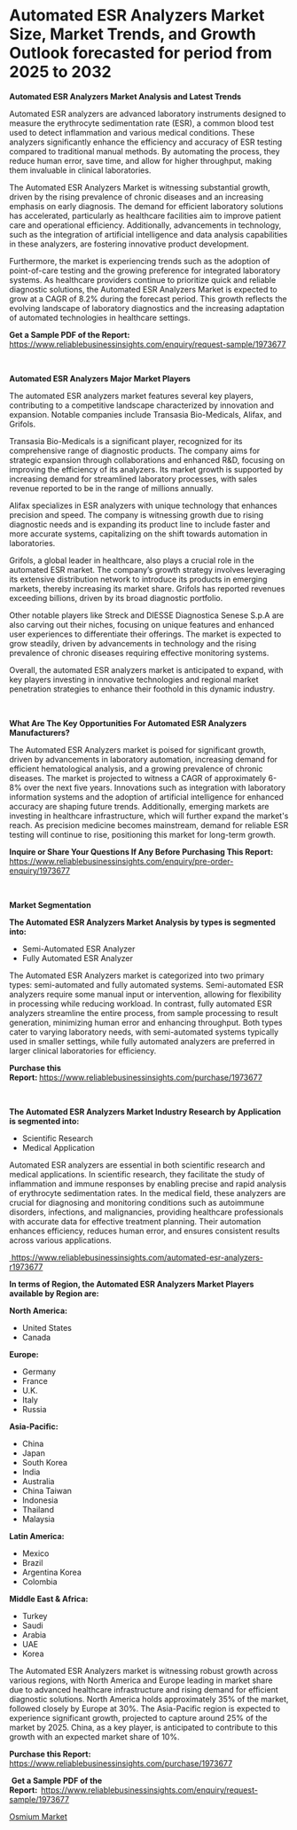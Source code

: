<p><h1>Automated ESR Analyzers Market Size, Market Trends, and Growth Outlook forecasted for period from 2025 to 2032</h1></p><p><strong>Automated ESR Analyzers Market Analysis and Latest Trends</strong></p>
<p><p>Automated ESR analyzers are advanced laboratory instruments designed to measure the erythrocyte sedimentation rate (ESR), a common blood test used to detect inflammation and various medical conditions. These analyzers significantly enhance the efficiency and accuracy of ESR testing compared to traditional manual methods. By automating the process, they reduce human error, save time, and allow for higher throughput, making them invaluable in clinical laboratories.</p><p>The Automated ESR Analyzers Market is witnessing substantial growth, driven by the rising prevalence of chronic diseases and an increasing emphasis on early diagnosis. The demand for efficient laboratory solutions has accelerated, particularly as healthcare facilities aim to improve patient care and operational efficiency. Additionally, advancements in technology, such as the integration of artificial intelligence and data analysis capabilities in these analyzers, are fostering innovative product development.</p><p>Furthermore, the market is experiencing trends such as the adoption of point-of-care testing and the growing preference for integrated laboratory systems. As healthcare providers continue to prioritize quick and reliable diagnostic solutions, the Automated ESR Analyzers Market is expected to grow at a CAGR of 8.2% during the forecast period. This growth reflects the evolving landscape of laboratory diagnostics and the increasing adaptation of automated technologies in healthcare settings.</p></p>
<p><strong>Get a Sample PDF of the Report:&nbsp;</strong> <a href="https://www.reliablebusinessinsights.com/enquiry/request-sample/1973677?utm_campaign=2561&utm_medium=2&utm_source=Github&utm_content=ia&utm_term=28022025&utm_id=automated-esr-analyzers">https://www.reliablebusinessinsights.com/enquiry/request-sample/1973677</a></p>
<p>&nbsp;</p>
<p><strong>Automated ESR Analyzers Major Market Players</strong></p>
<p><p>The automated ESR analyzers market features several key players, contributing to a competitive landscape characterized by innovation and expansion. Notable companies include Transasia Bio-Medicals, Alifax, and Grifols.</p><p>Transasia Bio-Medicals is a significant player, recognized for its comprehensive range of diagnostic products. The company aims for strategic expansion through collaborations and enhanced R&D, focusing on improving the efficiency of its analyzers. Its market growth is supported by increasing demand for streamlined laboratory processes, with sales revenue reported to be in the range of millions annually.</p><p>Alifax specializes in ESR analyzers with unique technology that enhances precision and speed. The company is witnessing growth due to rising diagnostic needs and is expanding its product line to include faster and more accurate systems, capitalizing on the shift towards automation in laboratories.</p><p>Grifols, a global leader in healthcare, also plays a crucial role in the automated ESR market. The company’s growth strategy involves leveraging its extensive distribution network to introduce its products in emerging markets, thereby increasing its market share. Grifols has reported revenues exceeding billions, driven by its broad diagnostic portfolio.</p><p>Other notable players like Streck and DIESSE Diagnostica Senese S.p.A are also carving out their niches, focusing on unique features and enhanced user experiences to differentiate their offerings. The market is expected to grow steadily, driven by advancements in technology and the rising prevalence of chronic diseases requiring effective monitoring systems.</p><p>Overall, the automated ESR analyzers market is anticipated to expand, with key players investing in innovative technologies and regional market penetration strategies to enhance their foothold in this dynamic industry.</p></p>
<p>&nbsp;</p>
<p><strong>What Are The Key Opportunities For Automated ESR Analyzers Manufacturers?</strong></p>
<p><p>The Automated ESR Analyzers market is poised for significant growth, driven by advancements in laboratory automation, increasing demand for efficient hematological analysis, and a growing prevalence of chronic diseases. The market is projected to witness a CAGR of approximately 6-8% over the next five years. Innovations such as integration with laboratory information systems and the adoption of artificial intelligence for enhanced accuracy are shaping future trends. Additionally, emerging markets are investing in healthcare infrastructure, which will further expand the market's reach. As precision medicine becomes mainstream, demand for reliable ESR testing will continue to rise, positioning this market for long-term growth.</p></p>
<p><strong>Inquire or Share Your Questions If Any Before Purchasing This Report:</strong> <a href="https://www.reliablebusinessinsights.com/enquiry/pre-order-enquiry/1973677?utm_campaign=2561&utm_medium=2&utm_source=Github&utm_content=ia&utm_term=28022025&utm_id=automated-esr-analyzers">https://www.reliablebusinessinsights.com/enquiry/pre-order-enquiry/1973677</a></p>
<p>&nbsp;</p>
<p><strong>Market Segmentation</strong></p>
<p><strong>The Automated ESR Analyzers Market Analysis by types is segmented into:</strong></p>
<p><ul><li>Semi-Automated ESR Analyzer</li><li>Fully Automated ESR Analyzer</li></ul></p>
<p><p>The Automated ESR Analyzers market is categorized into two primary types: semi-automated and fully automated systems. Semi-automated ESR analyzers require some manual input or intervention, allowing for flexibility in processing while reducing workload. In contrast, fully automated ESR analyzers streamline the entire process, from sample processing to result generation, minimizing human error and enhancing throughput. Both types cater to varying laboratory needs, with semi-automated systems typically used in smaller settings, while fully automated analyzers are preferred in larger clinical laboratories for efficiency.</p></p>
<p><strong>Purchase this Report:&nbsp;</strong><a href="https://www.reliablebusinessinsights.com/purchase/1973677?utm_campaign=2561&utm_medium=2&utm_source=Github&utm_content=ia&utm_term=28022025&utm_id=automated-esr-analyzers">https://www.reliablebusinessinsights.com/purchase/1973677</a></p>
<p>&nbsp;</p>
<p><strong>The Automated ESR Analyzers Market Industry Research by Application is segmented into:</strong></p>
<p><ul><li>Scientific Research</li><li>Medical Application</li></ul></p>
<p><p>Automated ESR analyzers are essential in both scientific research and medical applications. In scientific research, they facilitate the study of inflammation and immune responses by enabling precise and rapid analysis of erythrocyte sedimentation rates. In the medical field, these analyzers are crucial for diagnosing and monitoring conditions such as autoimmune disorders, infections, and malignancies, providing healthcare professionals with accurate data for effective treatment planning. Their automation enhances efficiency, reduces human error, and ensures consistent results across various applications.</p></p>
<p><a href="https://www.reliablebusinessinsights.com/automated-esr-analyzers-r1973677?utm_campaign=2561&utm_medium=2&utm_source=Github&utm_content=ia&utm_term=28022025&utm_id=automated-esr-analyzers">&nbsp;https://www.reliablebusinessinsights.com/automated-esr-analyzers-r1973677</a></p>
<p><strong>In terms of Region, the Automated ESR Analyzers Market Players available by Region are:</strong></p>
<p>
    <p> <strong> North America: </strong>
        <ul>
            <li>United States</li>
            <li>Canada</li>
        </ul>
        </p> 
    <p> <strong> Europe: </strong>
        <ul>
            <li>Germany</li>
            <li>France</li>
            <li>U.K.</li>
            <li>Italy</li>
            <li>Russia</li>
        </ul>
        </p> 
    <p> <strong> Asia-Pacific: </strong>
        <ul>
            <li>China</li>
            <li>Japan</li>
            <li>South Korea</li>
            <li>India</li>
            <li>Australia</li>
            <li>China Taiwan</li>
            <li>Indonesia</li>
            <li>Thailand</li>
            <li>Malaysia</li>
        </ul>
        </p> 
    <p> <strong> Latin America: </strong>
        <ul>
            <li>Mexico</li>
            <li>Brazil</li>
            <li>Argentina Korea</li>
            <li>Colombia</li>
        </ul>
        </p> 
    <p> <strong> Middle East & Africa: </strong>
        <ul>
            <li>Turkey</li>
            <li>Saudi</li>
            <li>Arabia</li>
            <li>UAE</li>
            <li>Korea</li>
        </ul>
    </p>
    </p>
<p><p>The Automated ESR Analyzers market is witnessing robust growth across various regions, with North America and Europe leading in market share due to advanced healthcare infrastructure and rising demand for efficient diagnostic solutions. North America holds approximately 35% of the market, followed closely by Europe at 30%. The Asia-Pacific region is expected to experience significant growth, projected to capture around 25% of the market by 2025. China, as a key player, is anticipated to contribute to this growth with an expected market share of 10%.</p></p>
<p><strong>Purchase this Report: </strong><a href="https://www.reliablebusinessinsights.com/purchase/1973677?utm_campaign=2561&utm_medium=2&utm_source=Github&utm_content=ia&utm_term=28022025&utm_id=automated-esr-analyzers">https://www.reliablebusinessinsights.com/purchase/1973677</a></p>
<p>&nbsp;<strong>Get a Sample PDF of the Report:&nbsp;&nbsp;</strong><a href="https://www.reliablebusinessinsights.com/enquiry/request-sample/1973677?utm_campaign=2561&utm_medium=2&utm_source=Github&utm_content=ia&utm_term=28022025&utm_id=automated-esr-analyzers">https://www.reliablebusinessinsights.com/enquiry/request-sample/1973677</a></p>
<p><strong></strong></p>
<p><p><a href="https://github.com/haajipauget/Market-Research-Report-List-1/blob/main/osmium-market.md?utm_campaign=2561&utm_medium=2&utm_source=Github&utm_content=ia&utm_term=28022025&utm_id=automated-esr-analyzers">Osmium Market</a></p></p>